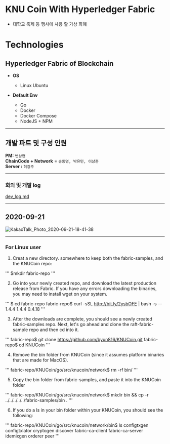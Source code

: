# KNU Coin With Hyperledger Fabric
- 대학교 축제 등 행사에 사용 할 가상 화폐

# **Technologies**  

## **Hyperledger Fabric of Blockchain**     
    
  - **OS**
    - Linux Ubuntu   
     
  - **Default Env**  
    - Go  
    - Docker  
    - Docker Compose  
    - NodeJS + NPM  

---
## 개발 파트 및 구성 인원

__PM:__ `변상현`    
__ChainCode + Network__ = `송동명, 박유민, 이상훈`  
__Server :__ `허강주`  

---

### 회의 및 개발 log

[dev_log.md](https://github.com/byun618/KNUCoin/blob/master/dev_log.md)

---

## 2020-09-21

![KakaoTalk_Photo_2020-09-21-18-41-38](https://user-images.githubusercontent.com/56465854/93752838-2fe41180-fc3a-11ea-88ad-2195e65e3743.png)

---

### For Linux user

1. Creat a new directory. somewhere to keep both the fabric-samples, and the KNUCoin repo:

'''  $mkdir fabric-repo '''


2. Go into your newly created repo, and download the latest production release from Fabric. If you have any errors downloading the binaries, you may need to install wget on your system. 


''' $ cd fabric-repo
fabric-repo$ curl -sSL http://bit.ly/2ysbOFE | bash -s -- 1.4.4 1.4.4 0.4.18 '''


3. After the downloads are complete, you should see a newly created fabric-samples repo. Next, let's go ahead and clone the raft-fabric-sample repo and then cd into it.


''' fabric-repo$ git clone https://github.com/byun816/KNUCoin.git
fabric-repo$ cd KNUCoin '''


4. Remove the bin folder from KNUCoin (since it assumes platform binaries that are made for MacOS).

''' fabric-repo/KNUCoin/go/src/knucoin/network$ rm -rf bin/ '''


5. Copy the bin folder from fabric-samples, and paste it into the KNUCoin folder

''' fabric-repo/KNUCoin/go/src/knucoin/network$ mkdir bin && cp -r ../../../../../fabric-samples/bin . '''


6. If you do a ls in your bin folder within your KNUCoin, you should see the following:

''' fabric-repo/KNUCoin/go/src/knucoin/network/bin$ ls
configtxgen  configtxlator  cryptogen  discover  fabric-ca-client  fabric-ca-server  idemixgen  orderer  peer '''




